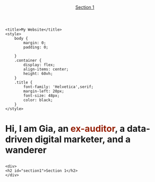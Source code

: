 <html>
	<link rel="stylesheet" href="https://fonts.googleapis.com/css?family=Helvetica">
<header>
	
<a href="#section1">Section 1</a>
	
</header>
<head>
	
	<title>My Website</title>
	<style>
		body {
			margin: 0;
			padding: 0;
			
		}
		.container {
			display: flex;
			align-items: center;
			height: 60vh;
		}
		.title {
			font-family: 'Helvetica',serif;	
			margin-left: 20px;
			font-size: 48px;
			color: black;
		}
	</style>
</head>
<body>
	<div class="container">
		<h1 class="title"><p>Hi, I am Gia, an <span style="color: #962102;"><b>ex-auditor</b></span>, a data-driven digital marketer, and a wanderer</p> </h1>
	</div>
	
	<div>
	<h2 id="section1">Section 1</h2>
	</div>
</body>
</html>

